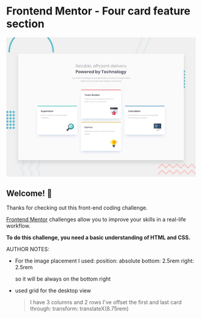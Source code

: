 # Frontend Mentor - Four card feature section

![Design preview for the Four card feature section coding challenge](./design/desktop-preview.jpg)

## Welcome! 👋

Thanks for checking out this front-end coding challenge.

[Frontend Mentor](https://www.frontendmentor.io) challenges allow you to improve your skills in a real-life workflow.

**To do this challenge, you need a basic understanding of HTML and CSS.**

AUTHOR NOTES:
- For the image placement I used:
     position: absolute
     bottom: 2.5rem
     right: 2.5rem

     so it will be always on the bottom right

- used grid for the desktop view
    > I have 3 columns and 2 rows
    > I've offset the first and last card through:
        transform: translateX(8.75rem)